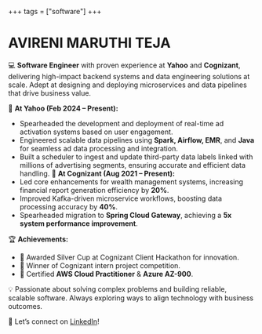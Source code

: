 +++
tags = ["software"]
+++

# AVIRENI MARUTHI TEJA

💻 **Software Engineer** with proven experience at **Yahoo** and **Cognizant**, delivering high-impact backend systems and data engineering solutions at scale. Adept at designing and deploying microservices and data pipelines that drive business value.

🚀 **At Yahoo (Feb 2024 – Present):**  
- Spearheaded the development and deployment of real-time ad activation systems based on user engagement.  
- Engineered scalable data pipelines using **Spark, Airflow, EMR**, and **Java** for seamless ad data processing and integration.  
- Built a scheduler to ingest and update third-party data labels linked with millions of advertising segments, ensuring accurate and efficient data handling.
🏢 **At Cognizant (Aug 2021 – Present):**  
- Led core enhancements for wealth management systems, increasing financial report generation efficiency by **20%**.  
- Improved Kafka-driven microservice workflows, boosting data processing accuracy by **40%**.  
- Spearheaded migration to **Spring Cloud Gateway**, achieving a **5x system performance improvement**.  

🏆 **Achievements:**  
- 🥈 Awarded Silver Cup at Cognizant Client Hackathon for innovation.  
- 🏅 Winner of Cognizant intern project competition.  
- 📜 Certified **AWS Cloud Practitioner** & **Azure AZ-900**.  

💡 Passionate about solving complex problems and building reliable, scalable software. Always exploring ways to align technology with business outcomes.

🔗 Let’s connect on [LinkedIn](https://www.linkedin.com/in/maruthi-teja/)!
